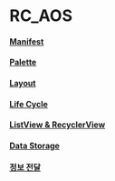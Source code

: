 # RC_AOS

#### [Manifest](https://working-hippodraco-f05.notion.site/Manifest-866a9662d7ba4463b1033d08c98a2df2)
#### [Palette](https://working-hippodraco-f05.notion.site/Palette-f566c64be27049fbab796cd28e572e27)
#### [Layout](https://working-hippodraco-f05.notion.site/Layout-cb87ddecde994683aeee320dfb54d0d6)
#### [Life Cycle](https://working-hippodraco-f05.notion.site/Life-Cycle-890fb647a582496180bc406fca4ddddb)
#### [ListView & RecyclerView](https://working-hippodraco-f05.notion.site/List-View-Recycler-View-c7dc4a281b764d7da87a6a20ab577634)
#### [Data Storage](https://working-hippodraco-f05.notion.site/Data-Storage-261e0da1efea4a90b1fd46e6845d7437)
#### [정보 전달](https://working-hippodraco-f05.notion.site/8ff18899f8794b66a4f06ae52b6130ba)
